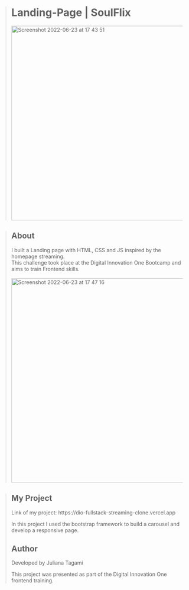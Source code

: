 ><h1>Landing-Page | SoulFlix</h1>
>
><img width="527" alt="Screenshot 2022-06-23 at 17 43 51" src="https://user-images.githubusercontent.com/100166870/175391929-75157788-62be-46b5-905a-73525d0bf4d5.png">


><h2>About</h2>
>I built a Landing page with HTML, CSS and JS inspired by the  homepage streaming.
><br>
>This challenge took place at the Digital Innovation One Bootcamp and aims to train Frontend skills.
><br>
><br>
><img width="554" alt="Screenshot 2022-06-23 at 17 47 16" src="https://user-images.githubusercontent.com/100166870/175392043-96a9156a-635c-4f0f-b708-fc301db1828e.png">

>
><h2>My Project</h2>
>Link of my project: https://dio-fullstack-streaming-clone.vercel.app
>
>
>In this project I used the bootstrap framework to build a carousel and develop a responsive page.
><h2>Author</h2>
>Developed by Juliana Tagami
>
>This project was presented as part of the Digital Innovation One frontend training. 
>
